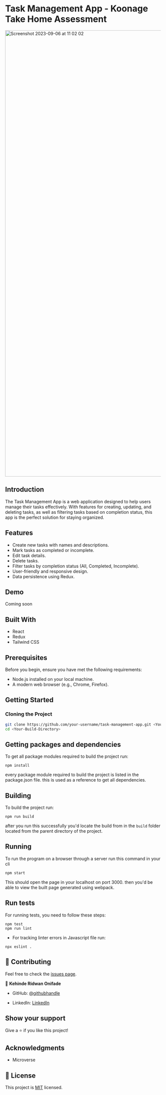 # Task Management App - Koonage Take Home Assessment

<img width="1440" alt="Screenshot 2023-09-06 at 11 02 02" src="https://github.com/kendoriddy/koonage-task-management/assets/86082070/5366c8fe-e8b5-4f81-937b-cdc021afbb44">

## Introduction

The Task Management App is a web application designed to help users manage their tasks effectively. With features for creating, updating, and deleting tasks, as well as filtering tasks based on completion status, this app is the perfect solution for staying organized.

## Features

- Create new tasks with names and descriptions.
- Mark tasks as completed or incomplete.
- Edit task details.
- Delete tasks.
- Filter tasks by completion status (All, Completed, Incomplete).
- User-friendly and responsive design.
- Data persistence using Redux.

## Demo

Coming soon

## Built With

- React
- Redux
- Tailwind CSS

## Prerequisites

Before you begin, ensure you have met the following requirements:

- Node.js installed on your local machine.
- A modern web browser (e.g., Chrome, Firefox).

## Getting Started

### Cloning the Project

```bash
git clone https://github.com/your-username/task-management-app.git <Your-Build-Directory>
cd <Your-Build-Directory>

```

## Getting packages and dependencies

To get all package modules required to build the project run:

```
npm install
```

every package module required to build the project is listed in the package.json file. this is used as a reference to get all dependencies.

## Building

To build the project run:

```
npm run build
```

after you run this successfully you'd locate the build from in the `build` folder located from the parent directory of the project.

## Running

To run the program on a browser through a server run this command in your cli

```
npm start
```

This should open the page in your localhost on port 3000. then you'd be able to view the built page generated using webpack.

## Run tests

For running tests, you need to follow these steps:

```
npm test
npm run lint
```

- For tracking linter errors in Javascript file run:

```
npx eslint .
```

## 🤝 Contributing

Feel free to check the [issues page](../../issues/).

👤 **Kehinde Ridwan Onifade**

- GitHub: [@githubhandle](https://github.com/kendoriddy)

- LinkedIn: [LinkedIn](https://www.linkedin.com/in/kehindeonifade)

## Show your support

Give a ⭐️ if you like this project!

## Acknowledgments

- Microverse

## 📝 License

This project is [MIT](./MIT.md) licensed.
